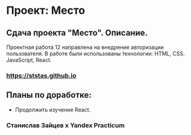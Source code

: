 # Проект: Место

## Сдача проекта "Место". Описание.
 Проектная работа 12 направлена на внедрение авторизации пользователя.
 В работе были использованы технологии: HTML, CSS. JavaScript, React.

### https://ststas.github.io

## Планы по доработке:  
* Продолжить изучение React.

### Станислав Зайцев х Yandex Practicum 
